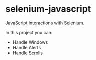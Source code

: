 # selenium-javascript
JavaScript interactions with Selenium.

In this project you can:

- Handle Windows
- Handle Alerts
- Handle Scrolls
